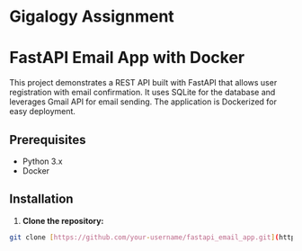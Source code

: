 # Gigalogy Assignment

# FastAPI Email App with Docker

This project demonstrates a REST API built with FastAPI that allows user registration with email confirmation. It uses SQLite for the database and leverages Gmail API for email sending. The application is Dockerized for easy deployment.

## Prerequisites

-   Python 3.x
-   Docker

## Installation

1. **Clone the repository:**

```bash
git clone [https://github.com/your-username/fastapi_email_app.git](https://github.com/your-username/fastapi_email_app.git)
```
